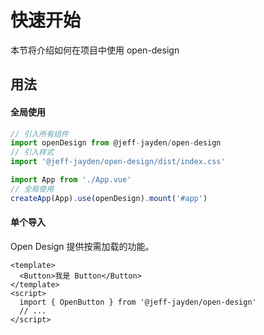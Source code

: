 # 快速开始

本节将介绍如何在项目中使用 open-design

## 用法

#### 全局使用

```` javascript
// 引入所有组件
import openDesign from @jeff-jayden/open-design
// 引入样式
import '@jeff-jayden/open-design/dist/index.css'

import App from './App.vue'
// 全局使用
createApp(App).use(openDesign).mount('#app')
````


#### 单个导入

Open Design 提供按需加载的功能。

```` vue
<template>
  <Button>我是 Button</Button>
</template>
<script>
  import { OpenButton } from '@jeff-jayden/open-design'
  // ...
</script>
````
